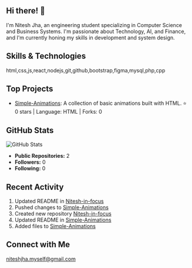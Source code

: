 ## Hi there! 👋

I'm Nitesh Jha, an engineering student specializing in Computer Science and Business Systems. I'm passionate about Technology, AI, and Finance, and I'm currently honing my skills in development and system design.

## Skills & Technologies

html,css,js,react,nodejs,git,github,bootstrap,figma,mysql,php,cpp

## Top Projects

- [Simple-Animations](https://github.com/Nitesh-in-focus/Simple-Animations): A collection of basic animations built with HTML. ⭐ 0 stars | Language: HTML | Forks: 0

## GitHub Stats

![GitHub Stats](https://github-readme-stats.vercel.app/api?username=Nitesh-in-focus&show_icons=true&theme=radical&count_private=true)

- **Public Repositories:** 2
- **Followers:** 0
- **Following:** 0

## Recent Activity

1. Updated README in [Nitesh-in-focus](https://github.com/Nitesh-in-focus/Nitesh-in-focus)
2. Pushed changes to [Simple-Animations](https://github.com/Nitesh-in-focus/Simple-Animations)
3. Created new repository [Nitesh-in-focus](https://github.com/Nitesh-in-focus/Nitesh-in-focus)
4. Updated README in [Simple-Animations](https://github.com/Nitesh-in-focus/Simple-Animations)
5. Added files to [Simple-Animations](https://github.com/Nitesh-in-focus/Simple-Animations)

## Connect with Me

niteshjha.myself@gmail.com
